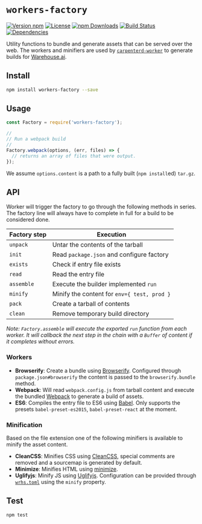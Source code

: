 # `workers-factory`

[![Version npm](https://img.shields.io/npm/v/workers-factory.svg?style=flat-square)](https://www.npmjs.com/package/workers-factory)
[![License](https://img.shields.io/npm/l/workers-factory.svg?style=flat-square)](https://github.com/warehouseai/workers-factory/blob/master/LICENSE)
[![npm Downloads](https://img.shields.io/npm/dm/workers-factory.svg?style=flat-square)](https://npmcharts.com/compare/workers-factory?minimal=true)
[![Build Status](https://travis-ci.org/warehouseai/workers-factory.svg?branch=master)](https://travis-ci.org/warehouseai/workers-factory)
[![Dependencies](https://img.shields.io/david/warehouseai/workers-factory.svg?style=flat-square)](https://github.com/warehouseai/workers-factory/blob/master/package.json)

Utility functions to bundle and generate assets that can be served over the
web. The workers and minifiers are used by [`carpenterd-worker`][worker] to
generate builds for [Warehouse.ai].

## Install

```sh
npm install workers-factory --save
```

## Usage

```js
const Factory = require('workers-factory');

//
// Run a webpack build
//
Factory.webpack(options, (err, files) => {
  // returns an array of files that were output.
});
```

We assume `options.content` is a path to a fully built (`npm install`ed)
`tar.gz`.

## API

Worker will trigger the factory to go through the following methods
in series. The factory line will always have to complete in full for
a build to be considered done.

| Factory step | Execution                                   |
| ------------ | ------------------------------------------- |
| `unpack`     | Untar the contents of the tarball           |
| `init`       | Read `package.json` and configure factory   |
| `exists`     | Check if entry file exists                  |
| `read`       | Read the entry file                         |
| `assemble`   | Execute the builder implemented `run`       |
| `minify`     | Minify the content for `env={ test, prod }` |
| `pack`       | Create a tarball of contents                |
| `clean`      | Remove temporary build directory            |

_Note: `Factory.assemble` will execute the exported `run` function from each worker.
It will callback the next step in the chain with a `Buffer` of content if
it completes without errors._

### Workers

- **Browserify**: Create a bundle using [Browserify]. Configured
  through `package.json#browserify` the content is passed to  the
  `browserify.bundle` method.
- **Webpack**: Will read `webpack.config.js` from tarball content and
  execute the bundled [Webpack] to generate a build of assets.
- **ES6**: Compiles the entry file to ES6 using [Babel]. Only supports
  the presets `babel-preset-es2015`, `babel-preset-react` at the moment.

### Minification

Based on the file extension one of the following minifiers is available to
minify the asset content.

- **CleanCSS**: Minifies CSS using [CleanCSS], special comments are removed
  and a sourcemap is generated by default.
- **Minimize**: Minifies HTML using [minimize].
- **Uglifyjs**: Minify JS using [Uglifyjs]. Configuration can be provided
  through [`wrhs.toml`][whrs.toml] using the `minify` property.

## Test

```sh
npm test
```

[worker]: https://github.com/godaddy/carpenterd-worker
[Warehouse.ai]: https://github.com/godaddy/warehouse.ai/
[Browserify]: http://browserify.org/
[Webpack]: https://webpack.js.org/
[Babel]: https://babeljs.io/
[CleanCSS]: https://www.cleancss.com/
[Minimize]: https://github.com/Swaagie/minimize
[Uglifyjs]: https://github.com/mishoo/UglifyJS2
[whrs.toml]: https://github.com/godaddy/carpenterd#wrhstoml
